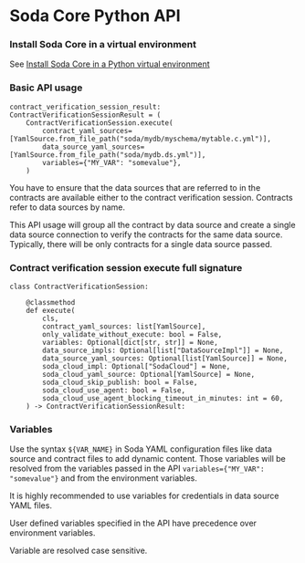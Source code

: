 # Soda Core Python API

### Install Soda Core in a virtual environment

See [Install Soda Core in a Python virtual environment](./install.md)

### Basic API usage

```
contract_verification_session_result: ContractVerificationSessionResult = (
    ContractVerificationSession.execute(
        contract_yaml_sources=[YamlSource.from_file_path("soda/mydb/myschema/mytable.c.yml")],
        data_source_yaml_sources=[YamlSource.from_file_path("soda/mydb.ds.yml")],
        variables={"MY_VAR": "somevalue"},
    )
```

You have to ensure that the data sources that are referred to in the contracts are available either to the 
contract verification session. Contracts refer to data sources by name. 

This API usage will group all the contract by data source and create a single data source connection to verify 
the contracts for the same data source. Typically, there will be only contracts for a single data source passed. 

### Contract verification session execute full signature

```
class ContractVerificationSession:

    @classmethod
    def execute(
        cls,
        contract_yaml_sources: list[YamlSource],
        only_validate_without_execute: bool = False,
        variables: Optional[dict[str, str]] = None,
        data_source_impls: Optional[list["DataSourceImpl"]] = None,
        data_source_yaml_sources: Optional[list[YamlSource]] = None,
        soda_cloud_impl: Optional["SodaCloud"] = None,
        soda_cloud_yaml_source: Optional[YamlSource] = None,
        soda_cloud_skip_publish: bool = False,
        soda_cloud_use_agent: bool = False,
        soda_cloud_use_agent_blocking_timeout_in_minutes: int = 60,
    ) -> ContractVerificationSessionResult:
```



### Variables

Use the syntax `${VAR_NAME}` in Soda YAML configuration files like data source and contract files to add dynamic content.
Those variables will be resolved from the variables passed in the API `variables={"MY_VAR": "somevalue"}` and from 
the environment variables.

It is highly recommended to use variables for credentials in data source YAML files.

User defined variables specified in the API have precedence over environment variables. 

Variable are resolved case sensitive.
